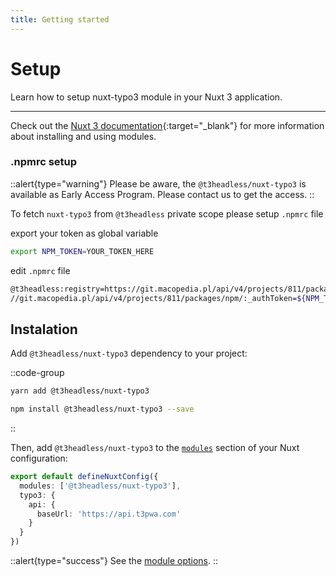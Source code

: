 ```yaml
---
title: Getting started
---
```

# Setup

Learn how to setup nuxt-typo3 module in your Nuxt 3 application.

---
Check out the [Nuxt 3 documentation](https://nuxt.com/docs/guide/concepts/modules){:target="_blank"}  for more information about installing and using modules.

### .npmrc setup

::alert{type="warning"}
Please be aware, the `@t3headless/nuxt-typo3` is available as Early Access Program.
Please contact us to get the access.
::



To fetch `nuxt-typo3` from `@t3headless` private scope please setup `.npmrc` file

export your token as global variable

```bash
export NPM_TOKEN=YOUR_TOKEN_HERE
```

edit `.npmrc` file

```bash [.npmrc]
@t3headless:registry=https://git.macopedia.pl/api/v4/projects/811/packages/npm/
//git.macopedia.pl/api/v4/projects/811/packages/npm/:_authToken=${NPM_TOKEN}
```


## Instalation

Add `@t3headless/nuxt-typo3` dependency to your project:

::code-group
  ```bash [yarn]
  yarn add @t3headless/nuxt-typo3
  ```
  ```bash [npm]
  npm install @t3headless/nuxt-typo3 --save
  ```
::

Then, add `@t3headless/nuxt-typo3` to the [`modules`](https://nuxt.com/docs/guide/concepts/modules) section of your Nuxt configuration:

```ts [nuxt.config.ts]
export default defineNuxtConfig({
  modules: ['@t3headless/nuxt-typo3'],
  typo3: {
    api: {
      baseUrl: 'https://api.t3pwa.com'
    }
  }
})
```

::alert{type="success"}
See the [module options](/introduction/options).
::
